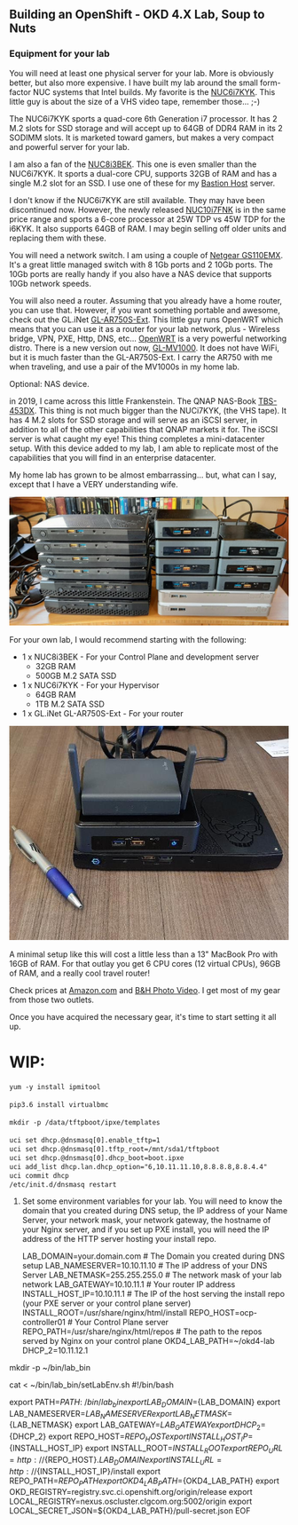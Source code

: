 ## Building an OpenShift - OKD 4.X Lab, Soup to Nuts

### Equipment for your lab

You will need at least one physical server for your lab.  More is obviously better, but also more expensive.  I have built my lab around the small form-factor NUC systems that Intel builds.  My favorite is the [NUC6i7KYK](https://ark.intel.com/content/www/us/en/ark/products/89187/intel-nuc-kit-nuc6i7kyk.html).  This little guy is about the size of a VHS video tape, remember those... ;-)

The NUC6i7KYK sports a quad-core 6th Generation i7 processor.  It has 2 M.2 slots for SSD storage and will accept up to 64GB of DDR4 RAM in its 2 SODIMM slots.  It is marketed toward gamers, but makes a very compact and powerful server for your lab.



I am also a fan of the [NUC8i3BEK](https://ark.intel.com/content/www/us/en/ark/products/126149/intel-nuc-kit-nuc8i3bek.html).  This one is even smaller than the NUC6i7KYK.  It sports a dual-core CPU, supports 32GB of RAM and has a single M.2 slot for an SSD.  I use one of these for my [Bastion Host](pages/Bastion.md) server.

I don't know if the NUC6i7KYK are still available.  They may have been discontinued now.  However, the newly released [NUC10i7FNK](https://www.intel.com/content/www/us/en/products/boards-kits/nuc/kits/nuc10i7fnk.html) is in the same price range and sports a 6-core processor at 25W TDP vs 45W TDP for the i6KYK.  It also supports 64GB of RAM.  I may begin selling off older units and replacing them with these.

You will need a network switch.  I am using a couple of [Netgear GS110EMX](https://www.netgear.com/support/product/GS110EMX.aspx).  It's a great little managed switch with 8 1Gb ports and 2 10Gb ports.  The 10Gb ports are really handy if you also have a NAS device that supports 10Gb network speeds.  

You will also need a router.  Assuming that you already have a home router, you can use that.  However, if you want something portable and awesome, check out the GL.iNet [GL-AR750S-Ext](https://www.gl-inet.com/products/gl-ar750s/).  This little guy runs OpenWRT which means that you can use it as a router for your lab network, plus - Wireless bridge, VPN, PXE, Http, DNS, etc...  [OpenWRT](https://openwrt.org) is a very powerful networking distro.  There is a new version out now, [GL-MV1000](https://www.gl-inet.com/products/gl-mv1000/).  It does not have WiFi, but it is much faster than the GL-AR750S-Ext.  I carry the AR750 with me when traveling, and use a pair of the MV1000s in my home lab.

Optional: NAS device.

in 2019, I came across this little Frankenstein.  The QNAP NAS-Book [TBS-453DX](https://www.qnap.com/en-us/product/tbs-453dx).  This thing is not much bigger than the NUCi7KYK, (the VHS tape).  It has 4 M.2 slots for SSD storage and will serve as an iSCSI server, in addition to all of the other capabilities that QNAP markets it for.  The iSCSI server is what caught my eye!  This thing completes a mini-datacenter setup.  With this device added to my lab, I am able to replicate most of the capabilities that you will find in an enterprise datacenter.

My home lab has grown to be almost embarrassing...  but, what can I say, except that I have a VERY understanding wife.

![Picture of my home Lab - Yes, those are Looney Toons DVDs behind.](pages/images/MyLab.jpeg)

For your own lab, I would recommend starting with the following:

* 1 x NUC8i3BEK - For your Control Plane and development server
    * 32GB RAM
    * 500GB M.2 SATA SSD
* 1 x NUC6i7KYK - For your Hypervisor
    * 64GB RAM
    * 1TB M.2 SATA SSD
* 1 x GL.iNet GL-AR750S-Ext - For your router

![Picture of my Mini Lab setup.](pages/images/MiniLab.jpeg)

A minimal setup like this will cost a little less than a 13" MacBook Pro with 16GB of RAM.  For that outlay you get 6 CPU cores (12 virtual CPUs), 96GB of RAM, and a really cool travel router!

Check prices at [Amazon.com](https://www.amazon.com) and [B&H Photo Video](https://www.bhphotovideo.com).  I get most of my gear from those two outlets.

Once you have acquired the necessary gear, it's time to start setting it all up.

# WIP:



```
yum -y install ipmitool

pip3.6 install virtualbmc

mkdir -p /data/tftpboot/ipxe/templates

uci set dhcp.@dnsmasq[0].enable_tftp=1
uci set dhcp.@dnsmasq[0].tftp_root=/mnt/sda1/tftpboot
uci set dhcp.@dnsmasq[0].dhcp_boot=boot.ipxe
uci add_list dhcp.lan.dhcp_option="6,10.11.11.10,8.8.8.8,8.8.4.4"
uci commit dhcp
/etc/init.d/dnsmasq restart

```

1. Set some environment variables for your lab. You will need to know the domain that you created during DNS setup, the IP address of your Name Server, your network mask, your network gateway, the hostname of your Nginx server, and if you set up PXE install, you will need the IP address of the HTTP server hosting your install repo.

    LAB_DOMAIN=your.domain.com                # The Domain you created during DNS setup
    LAB_NAMESERVER=10.10.11.10                # The IP address of your DNS Server
    LAB_NETMASK=255.255.255.0                 # The network mask of your lab network
    LAB_GATEWAY=10.10.11.1                    # Your router IP address
    INSTALL_HOST_IP=10.10.11.1                # The IP of the host serving the install repo (your PXE server or your control plane server)
    INSTALL_ROOT=/usr/share/nginx/html/install
    REPO_HOST=ocp-controller01                # Your Control Plane server
    REPO_PATH=/usr/share/nginx/html/repos     # The path to the repos served by Nginx on your control plane
    OKD4_LAB_PATH=~/okd4-lab
    DHCP_2=10.11.12.1

mkdir -p ~/bin/lab_bin

cat <<EOF > ~/bin/lab_bin/setLabEnv.sh
#!/bin/bash

export PATH=${PATH}:~/bin/lab_bin
export LAB_DOMAIN=${LAB_DOMAIN}
export LAB_NAMESERVER=${LAB_NAMESERVER}
export LAB_NETMASK=${LAB_NETMASK}
export LAB_GATEWAY=${LAB_GATEWAY}
export DHCP_2=${DHCP_2}
export REPO_HOST=${REPO_HOST}
export INSTALL_HOST_IP=${INSTALL_HOST_IP}
export INSTALL_ROOT=${INSTALL_ROOT}
export REPO_URL=http://${REPO_HOST}.${LAB_DOMAIN}
export INSTALL_URL=http://${INSTALL_HOST_IP}/install
export REPO_PATH=${REPO_PATH}
export OKD4_LAB_PATH=${OKD4_LAB_PATH}
export OKD_REGISTRY=registry.svc.ci.openshift.org/origin/release
export LOCAL_REGISTRY=nexus.oscluster.clgcom.org:5002/origin
export LOCAL_SECRET_JSON=${OKD4_LAB_PATH}/pull-secret.json
EOF


